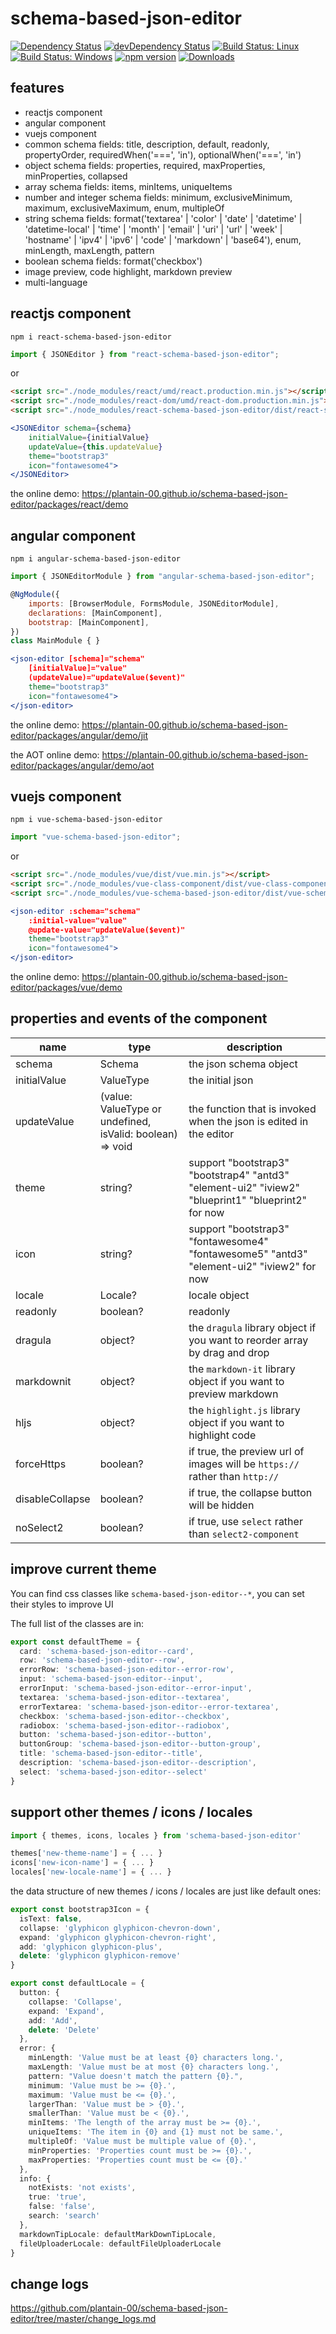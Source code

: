 # schema-based-json-editor

[![Dependency Status](https://david-dm.org/plantain-00/schema-based-json-editor.svg)](https://david-dm.org/plantain-00/schema-based-json-editor)
[![devDependency Status](https://david-dm.org/plantain-00/schema-based-json-editor/dev-status.svg)](https://david-dm.org/plantain-00/schema-based-json-editor#info=devDependencies)
[![Build Status: Linux](https://travis-ci.org/plantain-00/schema-based-json-editor.svg?branch=master)](https://travis-ci.org/plantain-00/schema-based-json-editor)
[![Build Status: Windows](https://ci.appveyor.com/api/projects/status/github/plantain-00/schema-based-json-editor?branch=master&svg=true)](https://ci.appveyor.com/project/plantain-00/schema-based-json-editor/branch/master)
[![npm version](https://badge.fury.io/js/schema-based-json-editor.svg)](https://badge.fury.io/js/schema-based-json-editor)
[![Downloads](https://img.shields.io/npm/dm/schema-based-json-editor.svg)](https://www.npmjs.com/package/schema-based-json-editor)

## features

+ reactjs component
+ angular component
+ vuejs component
+ common schema fields: title, description, default, readonly, propertyOrder, requiredWhen('===', 'in'), optionalWhen('===', 'in')
+ object schema fields: properties, required, maxProperties, minProperties, collapsed
+ array schema fields: items, minItems, uniqueItems
+ number and integer schema fields: minimum, exclusiveMinimum, maximum, exclusiveMaximum, enum, multipleOf
+ string schema fields: format('textarea' | 'color' | 'date' | 'datetime' | 'datetime-local' | 'time' | 'month' | 'email' | 'uri' | 'url' | 'week' | 'hostname' | 'ipv4' | 'ipv6' | 'code' | 'markdown' | 'base64'), enum, minLength, maxLength, pattern
+ boolean schema fields: format('checkbox')
+ image preview, code highlight, markdown preview
+ multi-language

## reactjs component

`npm i react-schema-based-json-editor`

```js
import { JSONEditor } from "react-schema-based-json-editor";
```

or

```html
<script src="./node_modules/react/umd/react.production.min.js"></script>
<script src="./node_modules/react-dom/umd/react-dom.production.min.js"></script>
<script src="./node_modules/react-schema-based-json-editor/dist/react-schema-based-json-editor.min.js"></script>
```

```jsx
<JSONEditor schema={schema}
    initialValue={initialValue}
    updateValue={this.updateValue}
    theme="bootstrap3"
    icon="fontawesome4">
</JSONEditor>
```

the online demo: <https://plantain-00.github.io/schema-based-json-editor/packages/react/demo>

## angular component

`npm i angular-schema-based-json-editor`

```js
import { JSONEditorModule } from "angular-schema-based-json-editor";

@NgModule({
    imports: [BrowserModule, FormsModule, JSONEditorModule],
    declarations: [MainComponent],
    bootstrap: [MainComponent],
})
class MainModule { }
```

```jsx
<json-editor [schema]="schema"
    [initialValue]="value"
    (updateValue)="updateValue($event)"
    theme="bootstrap3"
    icon="fontawesome4">
</json-editor>
```

the online demo: <https://plantain-00.github.io/schema-based-json-editor/packages/angular/demo/jit>

the AOT online demo: <https://plantain-00.github.io/schema-based-json-editor/packages/angular/demo/aot>

## vuejs component

`npm i vue-schema-based-json-editor`

```js
import "vue-schema-based-json-editor";
```

or

```html
<script src="./node_modules/vue/dist/vue.min.js"></script>
<script src="./node_modules/vue-class-component/dist/vue-class-component.min.js"></script>
<script src="./node_modules/vue-schema-based-json-editor/dist/vue-schema-based-json-editor.min.js"></script>
```

```jsx
<json-editor :schema="schema"
    :initial-value="value"
    @update-value="updateValue($event)"
    theme="bootstrap3"
    icon="fontawesome4">
</json-editor>
```

the online demo: <https://plantain-00.github.io/schema-based-json-editor/packages/vue/demo>

## properties and events of the component

name | type | description
--- | --- | ---
schema | Schema | the json schema object
initialValue | ValueType | the initial json
updateValue | (value: ValueType or undefined, isValid: boolean) => void | the function that is invoked when the json is edited in the editor
theme | string? | support "bootstrap3" "bootstrap4" "antd3" "element-ui2" "iview2" "blueprint1" "blueprint2" for now
icon | string? | support "bootstrap3" "fontawesome4" "fontawesome5" "antd3" "element-ui2" "iview2" for now
locale | Locale? | locale object
readonly | boolean? | readonly
dragula | object? | the `dragula` library object if you want to reorder array by drag and drop
markdownit | object? | the `markdown-it` library object if you want to preview markdown
hljs | object? | the `highlight.js` library object if you want to highlight code
forceHttps | boolean? | if true, the preview url of images will be `https://` rather than `http://`
disableCollapse | boolean? | if true, the collapse button will be hidden
noSelect2 | boolean? | if true, use `select` rather than `select2-component`

## improve current theme

You can find css classes like `schema-based-json-editor--*`, you can set their styles to improve UI

The full list of the classes are in:

```ts
export const defaultTheme = {
  card: 'schema-based-json-editor--card',
  row: 'schema-based-json-editor--row',
  errorRow: 'schema-based-json-editor--error-row',
  input: 'schema-based-json-editor--input',
  errorInput: 'schema-based-json-editor--error-input',
  textarea: 'schema-based-json-editor--textarea',
  errorTextarea: 'schema-based-json-editor--error-textarea',
  checkbox: 'schema-based-json-editor--checkbox',
  radiobox: 'schema-based-json-editor--radiobox',
  button: 'schema-based-json-editor--button',
  buttonGroup: 'schema-based-json-editor--button-group',
  title: 'schema-based-json-editor--title',
  description: 'schema-based-json-editor--description',
  select: 'schema-based-json-editor--select'
}
```

## support other themes / icons / locales

```ts
import { themes, icons, locales } from 'schema-based-json-editor'

themes['new-theme-name'] = { ... }
icons['new-icon-name'] = { ... }
locales['new-locale-name'] = { ... }
```

the data structure of new themes / icons / locales are just like default ones:

```ts
export const bootstrap3Icon = {
  isText: false,
  collapse: 'glyphicon glyphicon-chevron-down',
  expand: 'glyphicon glyphicon-chevron-right',
  add: 'glyphicon glyphicon-plus',
  delete: 'glyphicon glyphicon-remove'
}

export const defaultLocale = {
  button: {
    collapse: 'Collapse',
    expand: 'Expand',
    add: 'Add',
    delete: 'Delete'
  },
  error: {
    minLength: 'Value must be at least {0} characters long.',
    maxLength: 'Value must be at most {0} characters long.',
    pattern: "Value doesn't match the pattern {0}.",
    minimum: 'Value must be >= {0}.',
    maximum: 'Value must be <= {0}.',
    largerThan: 'Value must be > {0}.',
    smallerThan: 'Value must be < {0}.',
    minItems: 'The length of the array must be >= {0}.',
    uniqueItems: 'The item in {0} and {1} must not be same.',
    multipleOf: 'Value must be multiple value of {0}.',
    minProperties: 'Properties count must be >= {0}.',
    maxProperties: 'Properties count must be <= {0}.'
  },
  info: {
    notExists: 'not exists',
    true: 'true',
    false: 'false',
    search: 'search'
  },
  markdownTipLocale: defaultMarkDownTipLocale,
  fileUploaderLocale: defaultFileUploaderLocale
}
```

## change logs

<https://github.com/plantain-00/schema-based-json-editor/tree/master/change_logs.md>
